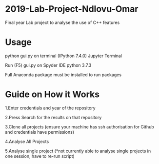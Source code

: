 # 2019-Lab-Project-Ndlovu-Omar
Final year Lab project to analyse the use of C++ features

# Usage 
python gui.py on terminal (IPython 7.4.0) Jupyter Terminal 

Run (F5) gui.py on Spyder IDE python 3.7.3 

Full Anaconda package must be installed to run packages  

# Guide on How it Works

1.Enter credentials and year of the repository

2.Press Search for the results on that repository

3.Clone all projects (ensure your machine has ssh authorisation for Github and credentials have permissions)

4.Analyse All Projects

5.Analyse single project (*not currently able to analyse single projects in one session, have to re-run script)
